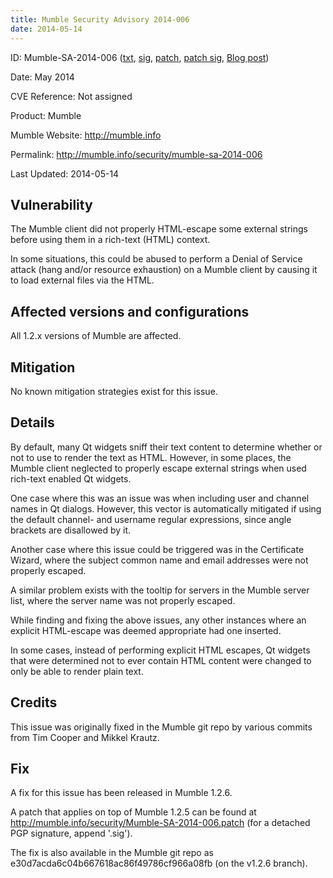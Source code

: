 ```yaml
---
title: Mumble Security Advisory 2014-006
date: 2014-05-14
---
```


ID:              Mumble-SA-2014-006 ([txt](../Mumble-SA-2014-005.txt), [sig](../Mumble-SA-2014-005.txt.sig), [patch](../Mumble-SA-2014-005.patch), [patch sig](../Mumble-SA-2014-005.patch.sig), [Blog post](/news/mumble-1.2.6/))

Date:            May 2014

CVE Reference:   Not assigned

Product:         Mumble

Mumble Website:  http://mumble.info

Permalink:       http://mumble.info/security/mumble-sa-2014-006

Last Updated:    2014-05-14

## Vulnerability

The Mumble client did not properly HTML-escape some external strings before using them in a rich-text (HTML) context.

In some situations, this could be abused to perform a Denial of Service attack (hang and/or resource exhaustion) on a Mumble client by causing it to load external files via the HTML.

## Affected versions and configurations

All 1.2.x versions of Mumble are affected.

## Mitigation

No known mitigation strategies exist for this issue.

## Details

By default, many Qt widgets sniff their text content to determine whether or not to use to render the text as HTML. However, in some places, the Mumble client neglected to properly escape external strings when used rich-text enabled Qt widgets.

One case where this was an issue was when including user and channel names in Qt dialogs. However, this vector is automatically mitigated if using the default channel- and username regular expressions, since angle brackets are disallowed by it.

Another case where this issue could be triggered was in the Certificate Wizard, where the subject common name and email addresses were not properly escaped.

A similar problem exists with the tooltip for servers in the Mumble server list, where the server name was not properly escaped.

While finding and fixing the above issues, any other instances where an explicit HTML-escape was deemed appropriate had one inserted.

In some cases, instead of performing explicit HTML escapes, Qt widgets that were determined not to ever contain HTML content were changed to only be able to render plain text.

## Credits

This issue was originally fixed in the Mumble git repo by various commits from Tim Cooper and Mikkel Krautz.

## Fix

A fix for this issue has been released in Mumble 1.2.6.

A patch that applies on top of Mumble 1.2.5 can be found at http://mumble.info/security/Mumble-SA-2014-006.patch
	(for a detached PGP signature, append '.sig').

The fix is also available in the Mumble git repo as e30d7acda6c04b667618ac86f49786cf966a08fb (on the v1.2.6 branch).
